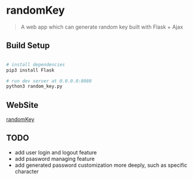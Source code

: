 # randomKey

> A web app which can generate random key built with Flask + Ajax

## Build Setup

```bash

# install dependencies
pip3 install Flask

# run dev server at 0.0.0.0:8080
python3 random_key.py

```
	
## WebSite

[randomKey](http://dev.feihu1996.cn/randomKey "randomKey")

## TODO

- add user login and logout feature
- add psasword managing feature
- add generated password customization more deeply, such as specific character
